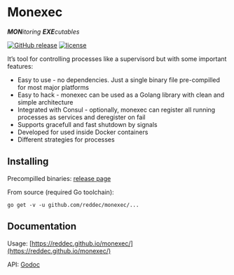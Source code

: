 # Monexec
***MON**itoring **EXE**cutables*

[![GitHub release](https://img.shields.io/github/release/reddec/monexec.svg)]()
[![license](https://img.shields.io/github/license/reddec/monexec.svg)]()

It’s tool for controlling processes like a supervisord but with some important features:

* Easy to use - no dependencies. Just a single binary file pre-compilled for most major platforms
* Easy to hack - monexec can be used as a Golang library with clean and simple architecture
* Integrated with Consul - optionally, monexec can register all running processes as services and deregister on fail
* Supports gracefull and fast shutdown by signals
* Developed for used inside Docker containers
* Different strategies for processes

## Installing

Precompilled binaries: [release page](https://github.com/reddec/monexec/releases)

From source (required Go toolchain):

```
go get -v -u github.com/reddec/monexec/...
```

## Documentation

Usage: [https://reddec.github.io/monexec/](https://reddec.github.io/monexec/)

API: [Godoc](http://godoc.org/github.com/reddec/monexec/monexec)
